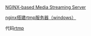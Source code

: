 

[NGINX-based Media Streaming Server](https://github.com/arut/nginx-rtmp-module/)


[nginx搭建rtmp服务器（windows）](https://zhuanlan.zhihu.com/p/93525011)



代码[rtmp](https://blog.csdn.net/python_pycharm/article/details/100108828)